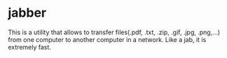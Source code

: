 # jabber
This is a utility that allows to transfer files(.pdf, .txt, .zip, .gif, .jpg, .png,...) from one computer to another computer in a network. Like a jab, it is extremely fast.
